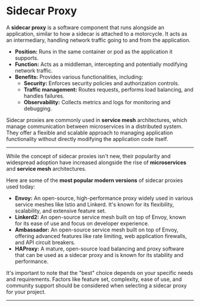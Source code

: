# Sidecar Proxy

A **sidecar proxy** is a software component that runs alongside an application, similar to how a sidecar is attached to a motorcycle. It acts as an intermediary, handling network traffic going to and from the application.

- **Position:** Runs in the same container or pod as the application it supports.
- **Function:** Acts as a middleman, intercepting and potentially modifying network traffic.
- **Benefits:** Provides various functionalities, including:
  - **Security:** Enforces security policies and authorization controls.
  - **Traffic management:** Routes requests, performs load balancing, and handles failures.
  - **Observability:** Collects metrics and logs for monitoring and debugging.

Sidecar proxies are commonly used in **service mesh** architectures, which manage communication between microservices in a distributed system. They offer a flexible and scalable approach to managing application functionality without directly modifying the application code itself.

---

While the concept of sidecar proxies isn't new, their popularity and widespread adoption have increased alongside the rise of **microservices** and **service mesh** architectures.

Here are some of the **most popular modern versions** of sidecar proxies used today:

- **Envoy:** An open-source, high-performance proxy widely used in various service meshes like Istio and Linkerd. It's known for its flexibility, scalability, and extensive feature set.
- **Linkerd2:** An open-source service mesh built on top of Envoy, known for its ease of use and focus on developer experience.
- **Ambassador:** An open-source service mesh built on top of Envoy, offering advanced features like rate limiting, web application firewalls, and API circuit breakers.
- **HAProxy:** A mature, open-source load balancing and proxy software that can be used as a sidecar proxy and is known for its stability and performance.

It's important to note that the "best" choice depends on your specific needs and requirements. Factors like feature set, complexity, ease of use, and community support should be considered when selecting a sidecar proxy for your project.

---
